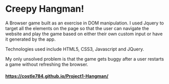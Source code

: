 # Creepy Hangman!

A Browser game built as an exercise in DOM manipulation.  I used Jquery to target all the elements on the page so that the user can navigate the website and play the game based on either their own custom input or have it generated by the app. 

Technologies used include HTML5, CSS3, Javascript and JQuery. 

My only unsolved problem is that the game gets buggy after a user restarts a game without refreshing the browser. 

#### https://costle784.github.io/Project1-Hangman/

